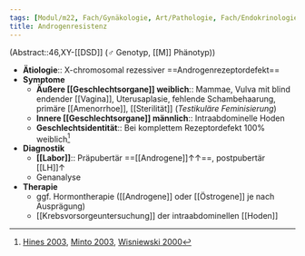 ```yaml
---
tags: [Modul/m22, Fach/Gynäkologie, Art/Pathologie, Fach/Endokrinologie]
title: Androgenresistenz
---
```

(Abstract::46,XY-[[DSD]] (♂ Genotyp, [[M]] Phänotyp))
- **Ätiologie**:: X-chromosomal rezessiver ==Androgenrezeptordefekt==
- **Symptome**
	- **Äußere [[Geschlechtsorgane]] weiblich**:: Mammae, Vulva mit blind endender [[Vagina]], Uterusaplasie, fehlende Schambehaarung, primäre [[Amenorrhoe]], [[Sterilität]] (*Testikuläre Feminisierung*)
	- **Innere [[Geschlechtsorgane]] männlich**:: Intraabdominelle Hoden
	- **Geschlechtsidentität**:: Bei komplettem Rezeptordefekt 100% weiblich[^1]
- **Diagnostik**
	- **[[Labor]]**:: Präpubertär ==[[Androgene]]↑↑==, postpubertär [[LH]]↑ 
	- Genanalyse
- **Therapie**
	- ggf. Hormontherapie ([[Androgene]] oder [[Östrogene]] je nach Ausprägung)
	- [[Krebsvorsorgeuntersuchung]] der intraabdominellen [[Hoden]]

[^1]: [Hines 2003](https://pubmed.ncbi.nlm.nih.gov/12710824/), [Minto 2003](https://pubmed.ncbi.nlm.nih.gov/12849818/), [Wisniewski 2000](https://pubmed.ncbi.nlm.nih.gov/10946863/)